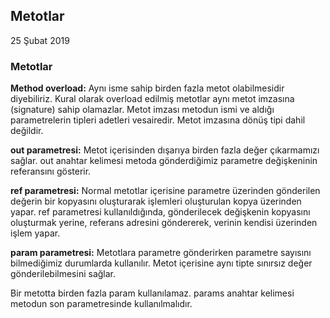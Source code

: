 ## Metotlar

25 Şubat 2019

### Metotlar

**Method overload:** Aynı isme sahip birden fazla metot olabilmesidir diyebiliriz. Kural olarak overload edilmiş metotlar aynı metot imzasına (signature) sahip olamazlar. Metot imzası metodun ismi ve aldığı parametrelerin tipleri adetleri vesairedir. Metot imzasına dönüş tipi dahil değildir.

**out parametresi:** Metot içerisinden dışarıya birden fazla değer çıkarmamızı sağlar. out anahtar kelimesi metoda gönderdiğimiz parametre değişkeninin referansını gösterir.

**ref parametresi:** Normal metotlar içerisine parametre üzerinden gönderilen değerin bir kopyasını oluşturarak işlemleri oluşturulan kopya üzerinden yapar. ref parametresi kullanıldığında, gönderilecek değişkenin kopyasını oluşturmak yerine, referans adresini göndererek, verinin kendisi üzerinden işlem yapar.

**param parametresi:** Metotlara parametre gönderirken parametre sayısını bilmediğimiz durumlarda kullanılır. Metot içerisine aynı tipte sınırsız değer gönderilebilmesini sağlar.

Bir metotta birden fazla param kullanılamaz. params anahtar kelimesi metodun son parametresinde kullanılmalıdır.
